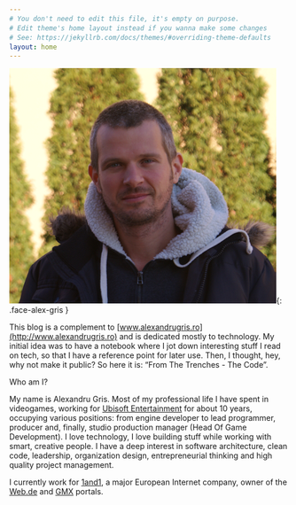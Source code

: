 ```yaml
---
# You don't need to edit this file, it's empty on purpose.
# Edit theme's home layout instead if you wanna make some changes
# See: https://jekyllrb.com/docs/themes/#overriding-theme-defaults
layout: home
---
```


![This is me](assets/me.png){: .face-alex-gris }

This blog is a complement to [www.alexandrugris.ro](http://www.alexandrugris.ro) and is dedicated mostly to technology. My initial idea was to have 
a notebook where I jot down interesting stuff I read on tech, so that I have a reference point for later use. Then, I thought, hey, why not make it public? So here it is: “From The Trenches - The Code”.

Who am I?

My name is Alexandru Gris. Most of my professional life I have spent in videogames, working for [Ubisoft Entertainment](https://www.ubisoft.com/en-GB/) for about 10 years, 
occupying various positions: from engine developer to lead programmer, producer and, finally, studio production manager (Head Of Game Development). I love technology, I love building stuff while working with smart, creative people. 
I have a deep interest in software architecture, clean code, leadership, organization design, entrepreneurial thinking and high quality project management.

I currently work for [1and1](https://www.1und1.de/), a major European Internet company, owner of the [Web.de](https://web.de) and [GMX](https://gmx.de) portals.

